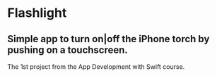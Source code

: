 # Flashlight

## Simple app to turn on|off the iPhone torch by pushing on a touchscreen.

The 1st project from the App Development with Swift course.
